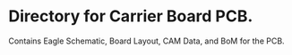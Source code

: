 # Directory for Carrier Board PCB.

Contains Eagle Schematic, Board Layout, CAM Data, and BoM for the PCB.

